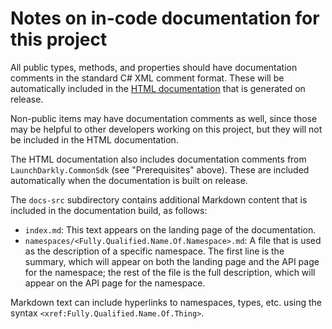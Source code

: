 # Notes on in-code documentation for this project

All public types, methods, and properties should have documentation comments in the standard C# XML comment format. These will be automatically included in the [HTML documentation](https://launchdarkly.github.io/dotnet-server-sdk) that is generated on release.

Non-public items may have documentation comments as well, since those may be helpful to other developers working on this project, but they will not be included in the HTML documentation.

The HTML documentation also includes documentation comments from `LaunchDarkly.CommonSdk` (see "Prerequisites" above). These are included automatically when the documentation is built on release.

The `docs-src` subdirectory contains additional Markdown content that is included in the documentation build, as follows:

* `index.md`: This text appears on the landing page of the documentation.
* `namespaces/<Fully.Qualified.Name.Of.Namespace>.md`: A file that is used as the description of a specific namespace. The first line is the summary, which will appear on both the landing page and the API page for the namespace; the rest of the file is the full description, which will appear on the API page for the namespace.

Markdown text can include hyperlinks to namespaces, types, etc. using the syntax `<xref:Fully.Qualified.Name.Of.Thing>`.
